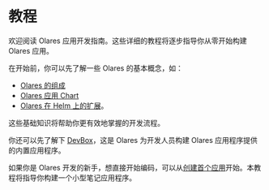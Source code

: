 # 教程

欢迎阅读 Olares 应用开发指南。这些详细的教程将逐步指导你从零开始构建 Olares 应用。

在开始前，你可以先了解一些 Olares 的基本概念，如：
- [Olares 的组成](../../concepts/architecture.md)
- [Olares 应用 Chart](../../develop/package/chart.md)
- [Olares 在 Helm 上的扩展](../package/extension.md)。

这些基础知识将帮助你更有效地掌握的开发流程。

你还可以先了解下 [DevBox](studio.md)，这是 Olares 为开发人员构建 Olares 应用程序提供的内置应用程序。

如果你是 Olares 开发的新手，想直接开始编码，可以从[创建首个应用](./note/index.md)开始。本教程将指导你构建一个小型笔记应用程序。

